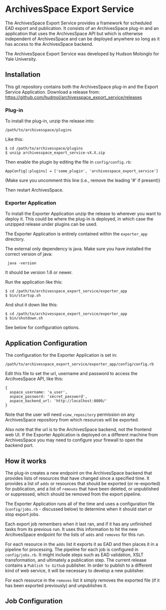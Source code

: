 # ArchivesSpace Export Service

The ArchivesSpace Export Service provides a framework for scheduled EAD export and publication.
It consists of an ArchivesSpace plug-in and an application that uses the ArchivesSpace API but
which is otherwise independent of ArchivesSpace and can be deployed anywhere so long as it has
access to the ArchivesSpace backend.

The ArchivesSpace Export Service was developed by Hudson Molonglo for Yale University.


## Installation

This git repository contains both the ArchivesSpace plug-in and the Export Service Application.
Download a release from:
  https://github.com/hudmol/archivesspace_export_service/releases

### Plug-in
To install the plug-in, unzip the release into:

    /path/to/archivesspace/plugins

Like this:

    $ cd /path/to/archivesspace/plugins
    $ unzip archivesspace_export_service-vX.X.zip

Then enable the plugin by editing the file in `config/config.rb`:

    AppConfig[:plugins] = ['some_plugin', 'archivesspace_export_service']

(Make sure you uncomment this line (i.e., remove the leading '#' if present))

Then restart ArchivesSpace.

### Exporter Application
To install the Exporter Application unzip the release to wherever you want to deploy it.
This could be where the plug-in is deployed, in which case the unzipped release under plugins
can be used.

The Exporter Application is entirely contained within the `exporter_app` directory.

The external only dependency is java. Make sure you have installed the correct version of java:

     java -version

It should be version 1.6 or newer.

Run the application like this:

    $ cd /path/to/archivesspace_export_service/exporter_app
    $ bin/startup.sh

And shut it down like this:

    $ cd /path/to/archivesspace_export_service/exporter_app
    $ bin/shutdown.sh

See below for configuration options.


## Application Configuration

The configuration for the Exporter Application is set in:

    /path/to/archivesspace_export_service/exporter_app/config/config.rb

Edit this file to set the url, username and password to access the ArcihvesSpace API, like this:

    {
      aspace_username: 'a_user',
      aspace_password: 'secret_password',
      aspace_backend_url: 'http://localhost:8089/'
    }

Note that the user will need `view_repository` permission on any ArchivesSpace repository from
which resources will be exported.

Also note that the url is to the ArchivesSpace backend, not the frontend web UI. If the Exporter
Application is deployed on a different machine from ArchivesSpace you may need to configure your
firewall to open the backend port.


## How it works

The plug-in creates a new endpoint on the ArchivesSpace backend that provides lists of resources
that have changed since a specified time. It provides a list of `adds` or resources that should be
exported (or re-exported) for publication, and a list of `removes` that have been deleted, or
unpublished or suppressed, which should be removed from the export pipeline.

The Exporter Application runs all of the time and uses a configuration file (`config/jobs.rb` - discussed
below) to determine when it should start or stop export jobs.

Each export job remembers when it last ran, and if it has any unfinished tasks from its previous run.
It uses this information to hit the new ArcihvesSpace endpoint for the lists of `adds` and `removes`
for this run.

For each resource in the `adds` list it exports it as EAD and then places it in a pipeline for processing.
The pipeline for each job is configured in `config/jobs.rb`. It might include steps such as EAD validation,
XSLT transformation, and ultimately a publication step. The current release contains a `Publish to Github`
publisher. In order to publish to a different kind of web service, it will be necessary to develop a new
publisher.

For each resource in the `removes` list it simply removes the exported file (if it has been exported previously)
and unpublishes it.

## Job Configuration
